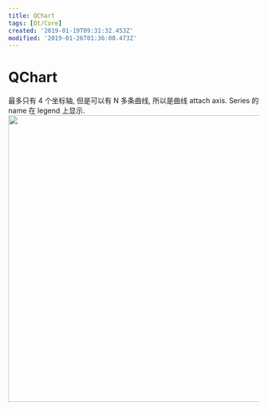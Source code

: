 ```yaml
---
title: QChart
tags: [Qt/Core]
created: '2019-01-19T09:31:32.453Z'
modified: '2019-01-26T01:36:00.473Z'
---
```


# QChart
最多只有 4 个坐标轴, 但是可以有 N 多条曲线, 所以是曲线 attach axis. Series 的 name 在 legend 上显示.
<img src="@attachment/chart.png" width=574>
